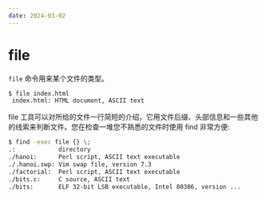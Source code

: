 ```yaml
---
date: 2024-03-02
---
```


# file

`file` 命令用来某个文件的类型。

```bash
$ file index.html
 index.html: HTML document, ASCII text
```

file 工具可以对所给的文件一行简短的介绍，它用文件后缀、头部信息和一些其他的线索来判断文件。您在检查一堆您不熟悉的文件时使用 find 非常方便:

```bash
$ find -exec file {} \;
.:            directory
./hanoi:      Perl script, ASCII text executable
./.hanoi.swp: Vim swap file, version 7.3
./factorial:  Perl script, ASCII text executable
./bits.c:     C source, ASCII text
./bits:       ELF 32-bit LSB executable, Intel 80386, version ...
```
